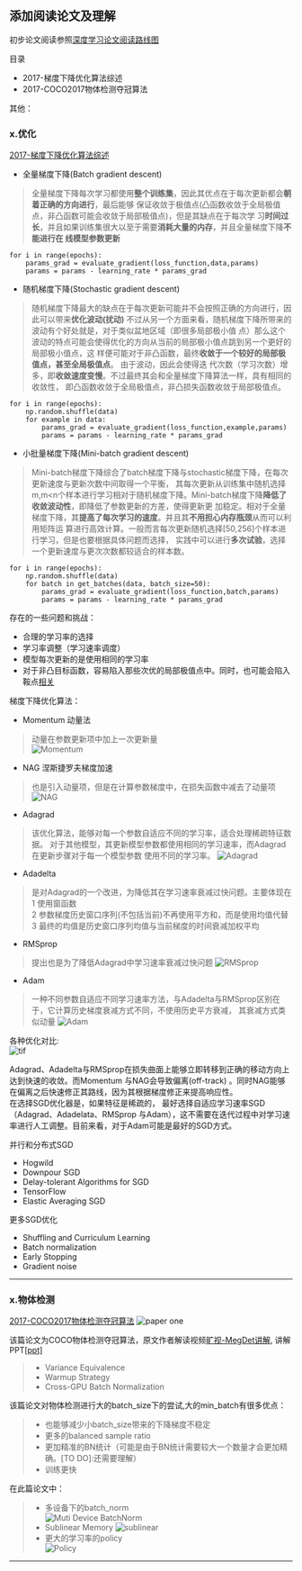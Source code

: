 ## 添加阅读论文及理解
初步论文阅读参照[深度学习论文阅读路线图][深度学习论文阅读路线图]

目录  
* 2017-梯度下降优化算法综述
* 2017-COCO2017物体检测夺冠算法    

其他：
### x.优化
[2017-梯度下降优化算法综述][2017-梯度下降优化算法综述-pdf]
* 全量梯度下降(Batch gradient descent) 
> 全量梯度下降每次学习都使用**整个训练集**，因此其优点在于每次更新都会**朝着正确的方向进行**，最后能够
保证收敛于极值点(凸函数收敛于全局极值点，非凸函数可能会收敛于局部极值点)，但是其缺点在于每次学
习**时间过长**，并且如果训练集很大以至于需要**消耗大量的内存**，并且全量梯度下降**不能进行在
线模型参数更新**

    for i in range(epochs):
        params_grad = evaluate_gradient(loss_function,data,params)
        params = params - learning_rate * params_grad
* 随机梯度下降(Stochastic gradient descent)  
> 随机梯度下降最大的缺点在于每次更新可能并不会按照正确的方向进行，因此可以带来**优化波动(扰动)**
不过从另一个方面来看，随机梯度下降所带来的波动有个好处就是，对于类似盆地区域（即很多局部极小值
点）那么这个波动的特点可能会使得优化的方向从当前的局部极小值点跳到另一个更好的局部极小值点，这
样便可能对于非凸函数，最终**收敛于一个较好的局部极值点，甚至全局极值点**。 由于波动，因此会使得迭
代次数（学习次数）增多，即**收敛速度变慢**。不过最终其会和全量梯度下降算法一样，具有相同的收敛性，
即凸函数收敛于全局极值点，非凸损失函数收敛于局部极值点。

    for i in range(epochs):
        np.random.shuffle(data)
        for example in data:
            params_grad = evaluate_gradient(loss_function,example,params)
            params = params - learning_rate * params_grad
* 小批量梯度下降(Mini-batch gradient descent)
>  Mini-batch梯度下降综合了batch梯度下降与stochastic梯度下降，在每次更新速度与更新次数中间取得一个平衡，
其每次更新从训练集中随机选择m,m<n个样本进行学习相对于随机梯度下降。Mini-batch梯度下降**降低了收敛波动性**，即降低了参数更新的方差，使得更新更
加稳定。相对于全量梯度下降，其**提高了每次学习的速度**。并且其**不用担心内存瓶颈**从而可以利用矩阵运
算进行高效计算。一般而言每次更新随机选择[50,256]个样本进行学习，但是也要根据具体问题而选择，
实践中可以进行**多次试验**，选择一个更新速度与更次次数都较适合的样本数。
```
for i in range(epochs):
    np.random.shuffle(data)
    for batch in get_batches(data, batch_size=50):
        params_grad = evaluate_gradient(loss_function,batch,params)
        params = params - learning_rate * params_grad  
```
存在的一些问题和挑战：
* 合理的学习率的选择
* 学习率调整（学习速率调度）  
* 模型每次更新的是使用相同的学习率
* 对于非凸目标函数，容易陷入那些次优的局部极值点中。同时，也可能会陷入鞍点[相关](http://arxiv.org/abs/1406.2572)  

梯度下降优化算法：
* Momentum 动量法
> 动量在参数更新项中加上一次更新量  
![Momentum][Momentum]
* NAG 涅斯捷罗夫梯度加速
> 也是引入动量项，但是在计算参数梯度中，在损失函数中减去了动量项
![NAG][NAG]
* Adagrad
> 该优化算法，能够对每一个参数自适应不同的学习率，适合处理稀疏特征数据。
对于其他模型，其更新模型参数都使用相同的学习速率，而Adagrad在更新步骤对于每一个模型参数
使用不同的学习率。
![Adagrad][Adagrad]
* Adadelta
> 是对Adagrad的一个改进，为降低其在学习速率衰减过快问题。主要体现在  
1 使用窗函数  
2 参数梯度历史窗口序列(不包括当前)不再使用平方和，而是使用均值代替  
3 最终的均值是历史窗口序列均值与当前梯度的时间衰减加权平均
* RMSprop
> 提出也是为了降低Adagrad中学习速率衰减过快问题
![RMSprop][RMSprop]
* Adam
> 一种不同参数自适应不同学习速率方法，与Adadelta与RMSprop区别在于，它计算历史梯度衰减方式不同，不使用历史平方衰减，
其衰减方式类似动量
![Adam][Adam]  

各种优化对比:   
![tif][tif]

Adagrad、Adadelta与RMSprop在损失曲面上能够立即转移到正确的移动方向上达到快速的收敛。而Momentum 与NAG会导致偏离(off-track)
。同时NAG能够在偏离之后快速修正其路线，因为其根据梯度修正来提高响应性。  
在选择SGD优化器是，如果特征是稀疏的， 最好选择自适应学习速率SGD（Adagrad、Adadelata、RMSprop
与Adam），这不需要在迭代过程中对学习速率进行人工调整。目前来看，对于Adam可能是最好的SGD方式。

并行和分布式SGD
* Hogwild
* Downpour SGD
* Delay-tolerant Algorithms for SGD
* TensorFlow
* Elastic Averaging SGD   

更多SGD优化  
* Shuffling and Curriculum Learning
* Batch normalization
* Early Stopping
* Gradient noise

---
### x.物体检测  

[2017-COCO2017物体检测夺冠算法](http://cn.arxiv.org/abs/1711.07240)
![paper one][paper one]

该篇论文为COCO物体检测夺冠算法，原文作者解读视频[旷视-MegDet讲解][旷视-MegDet讲解],
讲解PPT[[ppt]][ppt-MegDet]
> * Variance Equivalence
> * Warmup Strategy
> * Cross-GPU Batch Normalization  

该篇论文对物体检测进行大的batch_size下的尝试,大的min_batch有很多优点：  
> * 也能够减少小batch_size带来的下降梯度不稳定
> * 更多的balanced sample ratio
> * 更加精准的BN统计（可能是由于BN统计需要较大一个数量才会更加精确。[TO DO]:还需要理解）
> * 训练更快    

在此篇论文中：
> * 多设备下的batch_norm  
![Muti Device BatchNorm][Muti Device BatchNorm]
> * Sublinear Memory
![sublinear][sublinear]
> * 更大的学习率的policy  
![Policy][Policy]


---
[深度学习论文阅读路线图]:Deep_Learning_Papers_Reading_Roadmap.md
[2017-梯度下降优化算法综述-pdf]:https://arxiv.org/abs/1609.04747

[Momentum]:img/Momentum%20formula.png
[NAG]:img/NAG%20formula.png
[Adagrad]:img/Adagrad%20formula.png
[RMSprop]:img/RMSprop%20formula.png
[Adam]:img/Adam%20formula.png
[tif]:img/comp.tif
[paper one]:img/paper_one.png
[旷视-MegDet讲解]:https://v.douyu.com/show/zBjq4Mepw4Q75Ea8
[ppt-MegDet]:https://www.jianguoyun.com/p/Ddkg60sQhprUBhjs0zw
[Muti Device BatchNorm]:img/MegDet_multiDevice_BN.png
[sublinear]:img/MegDet_sublinear_memory.png
[Policy]:img/MegDet_Large%20Learning%20Policy.png

